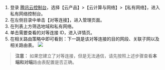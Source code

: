 1. 登录 [腾讯云控制台](https://console.cloud.tencent.com/)，选择【云产品】>【云计算与网络】>【私有网络】，进入私有网络控制台。
2. 在左侧目录中单击【对等连接】，进入管理页面。
3. 在列表上方筛选地域和私有网络。
4. 单击需要查看的对等连接 ID，进入详情页。
5. 在相关路由策略中即可看到：下一跳是该对等连接的目的网段、关联子网以及相关路由表。
 ![](https://main.qcloudimg.com/raw/64591f21b286f1c12ada66215da8cd1d.png)

>**注意：**
>如果您建立了对等连接，但是无法通信，请先按照上述步骤查看**本端和对端**路由表配置是否正确。

